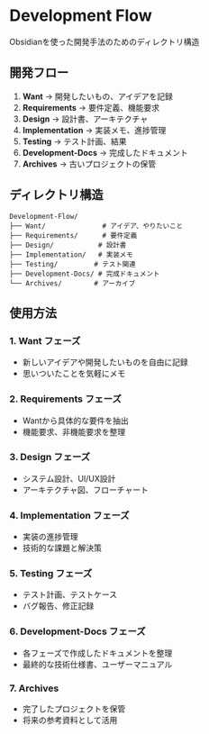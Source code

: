 # Development Flow

Obsidianを使った開発手法のためのディレクトリ構造

## 開発フロー

1. **Want** → 開発したいもの、アイデアを記録
2. **Requirements** → 要件定義、機能要求
3. **Design** → 設計書、アーキテクチャ
4. **Implementation** → 実装メモ、進捗管理
5. **Testing** → テスト計画、結果
6. **Development-Docs** → 完成したドキュメント
7. **Archives** → 古いプロジェクトの保管

## ディレクトリ構造

```
Development-Flow/
├── Want/              # アイデア、やりたいこと
├── Requirements/      # 要件定義
├── Design/           # 設計書
├── Implementation/   # 実装メモ
├── Testing/         # テスト関連
├── Development-Docs/ # 完成ドキュメント
└── Archives/        # アーカイブ
```

## 使用方法

### 1. Want フェーズ
- 新しいアイデアや開発したいものを自由に記録
- 思いついたことを気軽にメモ

### 2. Requirements フェーズ
- Wantから具体的な要件を抽出
- 機能要求、非機能要求を整理

### 3. Design フェーズ
- システム設計、UI/UX設計
- アーキテクチャ図、フローチャート

### 4. Implementation フェーズ
- 実装の進捗管理
- 技術的な課題と解決策

### 5. Testing フェーズ
- テスト計画、テストケース
- バグ報告、修正記録

### 6. Development-Docs フェーズ
- 各フェーズで作成したドキュメントを整理
- 最終的な技術仕様書、ユーザーマニュアル

### 7. Archives
- 完了したプロジェクトを保管
- 将来の参考資料として活用
